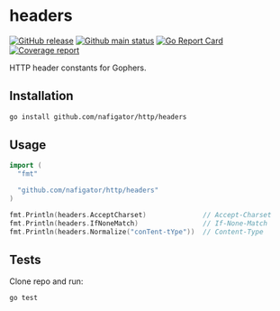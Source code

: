 # headers

[![GitHub release][Release img]][Release src] [![Github main status][Github main status badge]][Github main status src] [![Go Report Card][Go Report Card badge]][Go Report Card src] [![Coverage report][Codecov report badge]][Codecov report src]

HTTP header constants for Gophers.

## Installation

```sh
go install github.com/nafigator/http/headers
```

## Usage

```go
import (
  "fmt"

  "github.com/nafigator/http/headers"
)

fmt.Println(headers.AcceptCharset)              // Accept-Charset
fmt.Println(headers.IfNoneMatch)                // If-None-Match
fmt.Println(headers.Normalize("conTent-tYpe"))  // Content-Type
```

## Tests
Clone repo and run:
```shell
go test
```

[Release img]: https://img.shields.io/github/v/tag/nafigator/http?logo=github&labelColor=333&color=teal&filter=headers*
[Release src]: https://github.com/nafigator/http/tree/main/headers
[Github main status src]: https://github.com/nafigator/http/tree/main/headers
[Github main status badge]: https://github.com/nafigator/http/actions/workflows/go.yml/badge.svg?branch=main
[Go Report Card src]: https://goreportcard.com/report/github.com/nafigator/http/headers
[Go Report Card badge]: https://goreportcard.com/badge/github.com/nafigator/http/headers
[Codecov report src]: https://app.codecov.io/gh/nafigator/http/tree/main
[Codecov report badge]: https://codecov.io/gh/nafigator/http/branch/main/graph/badge.svg
